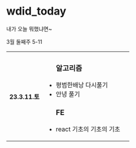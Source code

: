 # wdid_today
내가 오늘 뭐했냐면~

3월 둘째주 5-11

<table>
<tr>
<th>
<p>23.3.11.토</p>
</th>
<td>
<ul>
<h3>알고리즘</h3>
<li>평범한배낭 다시풀기</li>
<li>안녕 풀기</li>
<h3>FE</h3>
<li>react 기초의 기초의 기초</li>
<td>
</tr>
</table>
